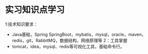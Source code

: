 # 实习知识点学习
  1:技术知识要求：
  - Java基础，Spring SpringBoot，mybatis，mysql，oracle，maven，redis，git，RabbitMQ，数据结构，网络原理等
  2：工具掌握
  - tomcat，idea，mysql、redis等可视化工具，基础命令行。
